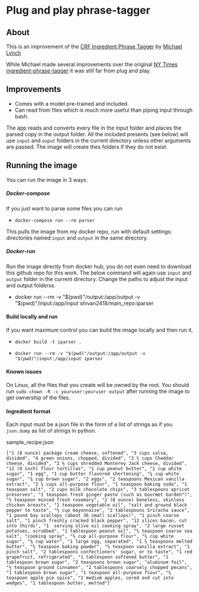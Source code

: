 # Plug and play phrase-tagger


## About
This is an improvement of the [CRF Ingredient Phrase Tagger](https://github.com/mtlynch/ingredient-phrase-tagger) by [Michael Lynch](https://github.com/mtlynch)

While Michael made several improvements over the original [NY Times ingredient-phrase-tagger](https://github.com/NYTimes/ingredient-phrase-tagger)
it was still far from plug and play.

## Improvements
* Comes with a model pre-trained and included.
* Can read from files which is much more useful than piping input through bash.



The app reads and converts every file in the input folder and places the parsed copy in the output folder.
All the included presents (see below) will use `input` and `ouput` folders in the current directory unless other arguments are passed. The image will create thes folders if they do not exist.


## Running the image
You can run the image in 3 ways:

##### Docker-compose
If you just want to parse some files you can run

* ```docker-compose run --rm parser```

This pulls the image from my docker repo, run with default settings: directories named `input` and `output` in the same directory.

##### Docker-run
Run the image directly from docker hub, you do not even need to download this github repo for this work. 
The below command will again use `input` and `output` folder in the current directory. Change the paths to adjust the input and output folderss.
* docker run --rm -v "$(pwd)"/output:/app/output -v "$(pwd)"/input:/app/input shivan2418/main_repo:iparser

#### Build locally and run
If you want maximum control you can build the image locally and then run it.  
* ```docker build -t iparser .```

* ```docker run --rm -v "$(pwd)"/output:/app/output -v "$(pwd)"/input:/app/input iparser```


#### Known issues
On Linux, all the files that you create will be owned by the root. You should run `sudo chown -R -c youruser:youruser output` after running the image to get ownership of the files. 
 
#### Ingredient format
Each input must be a json file in the form of a list of strings as if you `json.dump` as list of strings in python.

sample_recipe.json
    
`["1 (8 ounce) package cream cheese, softened", "3 cups salsa, divided", "4 green onions, chopped, divided", "2 ½ cups Cheddar cheese, divided", "2 ½ cups shredded Monterey Jack cheese, divided", "12 (8 inch) flour tortillas", "1 cup peanut butter", "1 cup white sugar", "1 egg", "1 cup butter flavored shortening", "¾ cup white sugar", "¾ cup brown sugar", "2 eggs", "2 teaspoons Mexican vanilla extract", "2 ¼ cups all-purpose flour", "1 teaspoon baking soda", "1 teaspoon salt", "2 cups milk chocolate chips", "3 tablespoons apricot preserves", "1 teaspoon fresh ginger paste (such as Gourmet Garden™)", "½ teaspoon minced fresh rosemary", "2 (8 ounce) boneless, skinless chicken breasts", "1 teaspoon vegetable oil", "salt and ground black pepper to taste", "½ cup mayonnaise", "2 tablespoons Sriracha sauce", "1 pound bay scallops (about 36 small scallops)", "1 pinch coarse salt", "1 pinch freshly cracked black pepper", "12 slices bacon, cut into thirds", "1  serving olive oil cooking spray", "2 large russet potatoes, scrubbed", "1 tablespoon peanut oil", "½ teaspoon coarse sea salt", "cooking spray", "½ cup all-purpose flour", "¼ cup white sugar", "⅛ cup water", "1 large egg, separated", "1 ½ teaspoons melted butter", "½ teaspoon baking powder", "½ teaspoon vanilla extract", "1 pinch salt", "2 tablespoons confectioners' sugar, or to taste", "1 red grapefruit, refrigerated", "1 tablespoon softened butter", "1 tablespoon brown sugar", "2 teaspoons brown sugar", "aluminum foil", "½ teaspoon ground cinnamon", "2 tablespoons coarsely chopped pecans", "1 tablespoon brown sugar", "1 teaspoon all-purpose flour", "¼ teaspoon apple pie spice", "2 medium apples, cored and cut into wedges", "1 tablespoon butter, melted"]`




